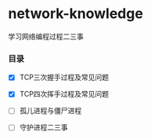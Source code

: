 # network-knowledge

学习网络编程过程二三事

### 目录 

-[x] TCP三次握手过程及常见问题
-[x] TCP四次挥手过程及常见问题
-[ ] 孤儿进程与僵尸进程
-[ ] 守护进程二三事
	
